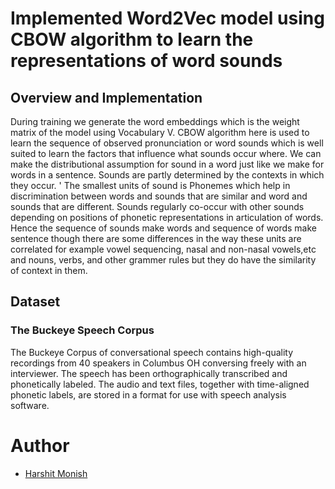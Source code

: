 # Implemented Word2Vec model using CBOW algorithm to learn the representations of word sounds

## Overview and Implementation
During training we generate the word embeddings which is the weight matrix of the model using Vocabulary V. CBOW algorithm here is used to learn the sequence of observed pronunciation or word sounds which is well suited to learn the factors that influence what sounds occur
where. We can make the distributional assumption for sound in a word just like we make for words in a sentence. Sounds are partly determined by the contexts in which they occur.  '
The smallest units of sound is Phonemes which help in discrimination between words and sounds that are similar and word and sounds that are different. Sounds regularly co-occur with other sounds depending on positions of phonetic representations in articulation of words. 
Hence the sequence of sounds make words and sequence of words make sentence though there are some differences in the way these units are correlated for example vowel sequencing, nasal and non-nasal vowels,etc and nouns, verbs, and other grammer rules but they do have the similarity of context in them.      


## Dataset
### The Buckeye Speech Corpus
The Buckeye Corpus of conversational speech contains high-quality recordings from 40 speakers in Columbus OH conversing freely with an interviewer. The speech has been orthographically transcribed and phonetically labeled. The audio and text files, together with time-aligned phonetic labels, are stored in a format for use with speech analysis software.

# Author 
 * [Harshit Monish](https://github.com/harshitmonish)
